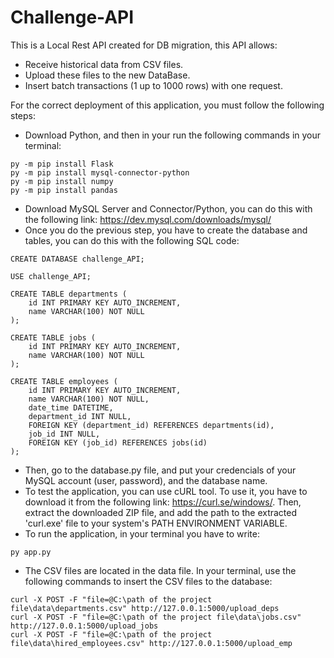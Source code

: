 # Challenge-API

This is a Local Rest API created for DB migration, this API allows:

- Receive historical data from CSV files.
- Upload these files to the new DataBase.
- Insert batch transactions (1 up to 1000 rows) with one request.

For the correct deployment of this application, you must follow the following steps:

- Download Python, and then in your run the following commands in your terminal:
```
py -m pip install Flask
py -m pip install mysql-connector-python
py -m pip install numpy
py -m pip install pandas 
```
- Download MySQL Server and Connector/Python, you can do this with the following link: https://dev.mysql.com/downloads/mysql/
- Once you do the previous step, you have to create the database and tables, you can do this with the following SQL code:
```
CREATE DATABASE challenge_API;

USE challenge_API;

CREATE TABLE departments (
    id INT PRIMARY KEY AUTO_INCREMENT,
    name VARCHAR(100) NOT NULL
);

CREATE TABLE jobs (
    id INT PRIMARY KEY AUTO_INCREMENT,
    name VARCHAR(100) NOT NULL
);

CREATE TABLE employees (
    id INT PRIMARY KEY AUTO_INCREMENT,
    name VARCHAR(100) NOT NULL,
    date_time DATETIME,
	department_id INT NULL,
    FOREIGN KEY (department_id) REFERENCES departments(id),
    job_id INT NULL,
    FOREIGN KEY (job_id) REFERENCES jobs(id)
);
``` 
- Then, go to the database.py file, and put your credencials of your MySQL account (user, password), and the database name.
- To test the application, you can use cURL tool. To use it, you have to download it from the following link: https://curl.se/windows/. Then, extract the downloaded ZIP file, and add the path to the extracted 'curl.exe' file to your system's PATH ENVIRONMENT VARIABLE.
- To run the application, in your terminal you have to write:
```
py app.py
```
- The CSV files are located in the data file. In your terminal, use the following commands to insert the CSV files to the database:
```
curl -X POST -F "file=@C:\path of the project file\data\departments.csv" http://127.0.0.1:5000/upload_deps
curl -X POST -F "file=@C:\path of the project file\data\jobs.csv" http://127.0.0.1:5000/upload_jobs
curl -X POST -F "file=@C:\path of the project file\data\hired_employees.csv" http://127.0.0.1:5000/upload_emp
```